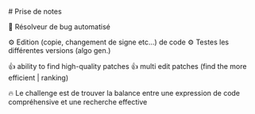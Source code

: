 # Prise de notes

🥅 Résolveur de bug automatisé

⚙️ Edition (copie, changement de signe etc...) de code
⚙️ Testes les différentes versions (algo gen.)

👍 ability to find high-quality patches
👍 multi edit patches (find the more efficient | ranking)

🔥 Le challenge est de trouver la balance entre une expression de code compréhensive et une recherche effective

